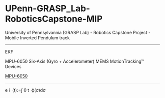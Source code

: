 # UPenn-GRASP_Lab-RoboticsCapstone-MIP
University of Pennsylvannia (GRASP Lab) - Robotics Capstone Project - Mobile Inverted Pendulum track


---
EKF

MPU-6050 Six-Axis (Gyro + Accelerometer) MEMS MotionTracking™ Devices

[MPU-6050](https://www.invensense.com/products/motion-tracking/6-axis/mpu-6050/)

---


e 
i
​	 (t):=∫ 
0
t
​	 ϕ(σ)dσ
